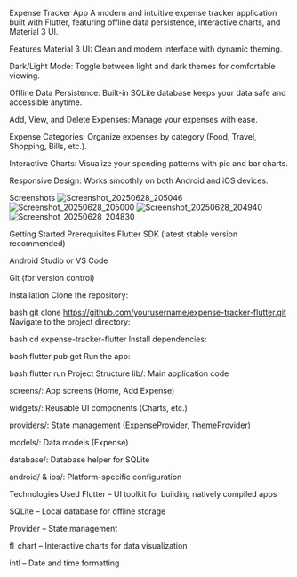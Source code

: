 Expense Tracker App
A modern and intuitive expense tracker application built with Flutter, featuring offline data persistence, interactive charts, and Material 3 UI.

Features
Material 3 UI: Clean and modern interface with dynamic theming.

Dark/Light Mode: Toggle between light and dark themes for comfortable viewing.

Offline Data Persistence: Built-in SQLite database keeps your data safe and accessible anytime.

Add, View, and Delete Expenses: Manage your expenses with ease.

Expense Categories: Organize expenses by category (Food, Travel, Shopping, Bills, etc.).

Interactive Charts: Visualize your spending patterns with pie and bar charts.

Responsive Design: Works smoothly on both Android and iOS devices.

Screenshots
![Screenshot_20250628_205046](https://github.com/user-attachments/assets/bce521c1-6ad5-41f5-930e-9dee5e975898)
![Screenshot_20250628_205000](https://github.com/user-attachments/assets/d35b5253-17f1-4609-8242-03a7285e3a1c)
![Screenshot_20250628_204940](https://github.com/user-attachments/assets/4e38ed54-b759-4e0d-a0e6-fe38096b4e5c)
![Screenshot_20250628_204830](https://github.com/user-attachments/assets/ca086e89-673e-4d43-995e-1b82c141be9b)



Getting Started
Prerequisites
Flutter SDK (latest stable version recommended)

Android Studio or VS Code

Git (for version control)

Installation
Clone the repository:

bash
git clone https://github.com/yourusername/expense-tracker-flutter.git
Navigate to the project directory:

bash
cd expense-tracker-flutter
Install dependencies:

bash
flutter pub get
Run the app:

bash
flutter run
Project Structure
lib/: Main application code

screens/: App screens (Home, Add Expense)

widgets/: Reusable UI components (Charts, etc.)

providers/: State management (ExpenseProvider, ThemeProvider)

models/: Data models (Expense)

database/: Database helper for SQLite

android/ & ios/: Platform-specific configuration

Technologies Used
Flutter – UI toolkit for building natively compiled apps

SQLite – Local database for offline storage

Provider – State management

fl_chart – Interactive charts for data visualization

intl – Date and time formatting
